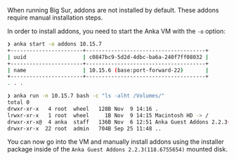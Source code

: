 When running Big Sur, addons are not installed by default. These addons require manual installation steps.

In order to install addons, you need to start the Anka VM with the `-o` option:

```bash
❯ anka start -o addons 10.15.7
+-----------------------+--------------------------------------+
| uuid                  | c0847bc9-5d2d-4dbc-ba6a-240f7ff08032 |
+-----------------------+--------------------------------------+
| name                  | 10.15.6 (base:port-forward-22)       |
+-----------------------+--------------------------------------+
. . .

❯ anka run -n 10.15.7 bash -c "ls -alht /Volumes/"
total 0
drwxr-xr-x   4 root  wheel   128B Nov  9 14:16 .
lrwxr-xr-x   1 root  wheel     1B Nov  9 14:15 Macintosh HD -> /
drwxr-xr-x@  4 anka  staff   136B Nov  6 12:51 Anka Guest Addons 2.2.3(118.6755654)
drwxr-xr-x  22 root  admin   704B Sep 25 11:48 ..
```

You can now go into the VM and manually install addons using the installer package inside of the `Anka Guest Addons 2.2.3(118.6755654)` mounted disk.